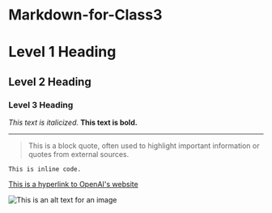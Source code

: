 # Markdown-for-Class3
# Level 1 Heading
## Level 2 Heading
### Level 3 Heading

*This text is italicized.*
**This text is bold.**

---

> This is a block quote, often used to highlight important information or quotes from external sources.

`This is inline code.`


[This is a hyperlink to OpenAI's website](https://www.openai.com)

![This is an alt text for an image](https://example.com/broken-image-url.png)
